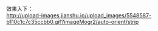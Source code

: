 效果入下：<br>
http://upload-images.jianshu.io/upload_images/5548587-b110c1c7c35ccbb0.gif?imageMogr2/auto-orient/strip

